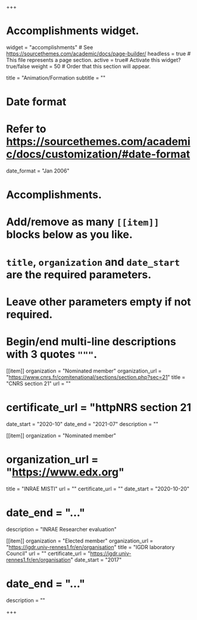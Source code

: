 +++
# Accomplishments widget.
widget = "accomplishments"  # See https://sourcethemes.com/academic/docs/page-builder/
headless = true  # This file represents a page section.
active = true# Activate this widget? true/false
weight = 50  # Order that this section will appear.

title = "Animation/Formation
subtitle = ""

# Date format
#   Refer to https://sourcethemes.com/academic/docs/customization/#date-format
date_format = "Jan 2006"

# Accomplishments.
#   Add/remove as many `[[item]]` blocks below as you like.
#   `title`, `organization` and `date_start` are the required parameters.
#   Leave other parameters empty if not required.
#   Begin/end multi-line descriptions with 3 quotes `"""`.

[[item]]
  organization = "Nominated member"
  organization_url = "https://www.cnrs.fr/comitenational/sections/section.php?sec=21"
  title = "CNRS section 21"
  url = ""
#  certificate_url = "httpNRS section 21
  date_start = "2020-10"
  date_end = "2021-07"
  description = ""

[[item]]
  organization = "Nominated member"
#  organization_url = "https://www.edx.org"
  title = "INRAE MISTI"
  url = ""
  certificate_url = ""
  date_start = "2020-10-20"
#  date_end = "..."
  description = "INRAE Researcher evaluation"
  
[[item]]
  organization = "Elected member"
  organization_url = "https://igdr.univ-rennes1.fr/en/organisation"
  title = "IGDR laboratory Council"
  url = ""
  certificate_url = "https://igdr.univ-rennes1.fr/en/organisation"
  date_start = "2017"
#  date_end = "..."
  description = ""

+++
